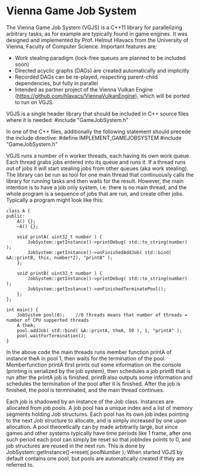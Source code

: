 # Vienna Game Job System
The Vienna Game Job System (VGJS) is a C++11 library for parallelizing arbitrary tasks, as for example are typically found in game engines. It was designed and implemented by Prof. Helmut Hlavacs from the University of Vienna, Faculty of Computer Science. Important features are:
* Work stealing paradigm (lock-free queues are planned to be included soon)
* Directed acyclic graphs (DAGs) are created automatically and implicitly
* Recorded DAGs can be re-played, respecting parent-child dependencies, but fully in parallel
* Intended as partner project of the Vienna Vulkan Engine (https://github.com/hlavacs/ViennaVulkanEngine), which will be ported to run on VGJS.

VGJS is a single header library that should be included in C++ source files where it is needed:
    #include "GameJobSystem.h"

In one of the C++ files, additionally the following statement should precede the include directive:
    #define IMPLEMENT_GAMEJOBSYSTEM
    #include "GameJobSystem.h"

VGJS runs a number of n worker threads, each having its own work queue. Each thread grabs jobs entered into its queue and runs it. If a thread runs out of jobs it will start stealing jobs from other queues (aka work stealing). The library can be run as tool for one main thread that continuously calls the library for running tasks and then waits for the result. However, the main intention is to have a job only system, i.e. there is no main thread, and the whole program is a sequence of jobs that are run, and create other jobs. Typically a program might look like this:

    class A {
    public:
        A() {};
        ~A() {};

        void printA( uint32_t number ) {
            JobSystem::getInstance()->printDebug( std::to_string(number) );
            JobSystem::getInstance()->onFinishedAddJob( std::bind( &A::printB, this, number*2), "printB" );
        };

        void printB( uint32_t number ) {
            JobSystem::getInstance()->printDebug( std::to_string(number) );
            JobSystem::getInstance()->onFinishedTerminatePool();
        };
    };

    int main() {
        JobSystem pool(0);    //0 threads means that number of threads = number of CPU supperted threads
        A theA;
        pool.addJob( std::bind( &A::printA, theA, 50 ), 1, "printA" );
        pool.waitForTermination();
    }

In the above code the main threads runs member function printA of instance theA in pool 1, then waits for the termination of the pool. Memberfunction printA first prints out some information on the console (printing is serialized by the job system), then schedules a job printB that is run after the printA job is finished. printB also outputs some information and schedules the termination of the pool after it is finished.
After the job is finished, the pool is termninated, and the main thread continues.

Each job is shadowed by an instance of the Job class. Instances are allocated from job pools. A job pool has a unique index and a list of memory segments holding Job structures. Each pool has its own job index pointing to the next Job structure to allocate, and is simply increased by one upon allocation. A pool theoretically can by made arbitrarily large, but since games and other systems typically have time periods like 1 frame, after one such period each pool can simply be reset so that jobIndex points to 0, and job structures are reused in the next run. This is done by
    JobSystem::getInstance()->reset( poolNumber );
When started VGJS by default contains one pool, but pools are automatically created if they are referred to.
